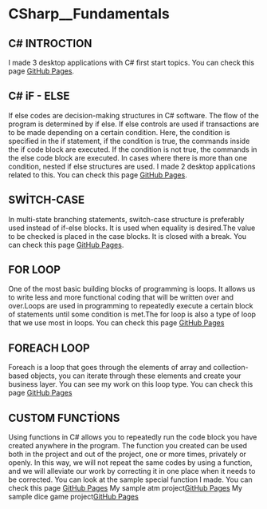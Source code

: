 # CSharp__Fundamentals

## C# INTROCTION
I made 3 desktop applications with C# first start topics.
You can check this page [GitHub Pages](https://github.com/oguzhanKomcu/CSharp__Fundamentals/tree/master/01.Introduction).

## C# iF - ELSE
If else codes are decision-making structures in C# software. The flow of the program is determined by if else. If else controls are used if transactions are to be made depending on a certain condition. Here, the condition is specified in the if statement, if the condition is true, the commands inside the if code block are executed. If the condition is not true, the commands in the else code block are executed. In cases where there is more than one condition, nested if else structures are used. I made 2 desktop applications related to this.
You can check this page [GitHub Pages](https://github.com/oguzhanKomcu/CSharp__Fundamentals/blob/master/02_iF_ELse/Form1.cs).

## SWİTCH-CASE
In multi-state branching statements, switch-case structure is preferably used instead of if-else blocks. It is used when equality is desired.The value to be checked is placed in the case blocks. It is closed with a break.
You can check this page [GitHub Pages](https://github.com/oguzhanKomcu/CSharp__Fundamentals/blob/master/03_SwiTch_CaSe/Form1.cs).

## FOR LOOP
One of the most basic building blocks of programming is loops. It allows us to write less and more functional coding that will be written over and over.Loops are used in programming to repeatedly execute a certain block of statements until some condition is met.The for loop is also a type of loop that we use most in loops.
You can check this page [GitHub Pages](https://github.com/oguzhanKomcu/CSharp__Fundamentals/blob/master/04_FoR_CYCLE/Form1.cs)
## FOREACH LOOP
Foreach is a loop that goes through the elements of array and collection-based objects, you can iterate through these elements and create your business layer. You can see my work on this loop type.
You can check this page [GitHub Pages](https://github.com/oguzhanKomcu/CSharp__Fundamentals/blob/master/ForeacH_Examples/Form1.cs)
## CUSTOM FUNCTİONS
Using functions in C# allows you to repeatedly run the code block you have created anywhere in the program. The function you created can be used both in the project and out of the project, one or more times, privately or openly. In this way, we will not repeat the same codes by using a function, and we will alleviate our work by correcting it in one place when it needs to be corrected. You can look at the sample special function I made.
You can check this page [GitHub Pages](https://github.com/oguzhanKomcu/CSharp__Fundamentals/blob/master/Custom_Functions/Form1.cs)
My sample atm project[GitHub Pages](https://github.com/oguzhanKomcu/CSharp__Fundamentals/blob/master/Custom_Functions/AtmApp2.cs)
My sample dice game project[GitHub Pages](https://github.com/oguzhanKomcu/CSharp__Fundamentals/blob/master/Custom_Functions/DiceGame.cs)
